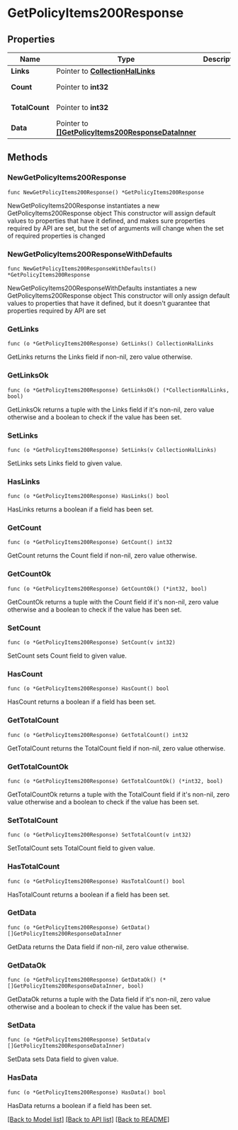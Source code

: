 # GetPolicyItems200Response

## Properties

Name | Type | Description | Notes
------------ | ------------- | ------------- | -------------
**Links** | Pointer to [**CollectionHalLinks**](CollectionHalLinks.md) |  | [optional] 
**Count** | Pointer to **int32** |  | [optional] [readonly] 
**TotalCount** | Pointer to **int32** |  | [optional] [readonly] 
**Data** | Pointer to [**[]GetPolicyItems200ResponseDataInner**](GetPolicyItems200ResponseDataInner.md) |  | [optional] [readonly] 

## Methods

### NewGetPolicyItems200Response

`func NewGetPolicyItems200Response() *GetPolicyItems200Response`

NewGetPolicyItems200Response instantiates a new GetPolicyItems200Response object
This constructor will assign default values to properties that have it defined,
and makes sure properties required by API are set, but the set of arguments
will change when the set of required properties is changed

### NewGetPolicyItems200ResponseWithDefaults

`func NewGetPolicyItems200ResponseWithDefaults() *GetPolicyItems200Response`

NewGetPolicyItems200ResponseWithDefaults instantiates a new GetPolicyItems200Response object
This constructor will only assign default values to properties that have it defined,
but it doesn't guarantee that properties required by API are set

### GetLinks

`func (o *GetPolicyItems200Response) GetLinks() CollectionHalLinks`

GetLinks returns the Links field if non-nil, zero value otherwise.

### GetLinksOk

`func (o *GetPolicyItems200Response) GetLinksOk() (*CollectionHalLinks, bool)`

GetLinksOk returns a tuple with the Links field if it's non-nil, zero value otherwise
and a boolean to check if the value has been set.

### SetLinks

`func (o *GetPolicyItems200Response) SetLinks(v CollectionHalLinks)`

SetLinks sets Links field to given value.

### HasLinks

`func (o *GetPolicyItems200Response) HasLinks() bool`

HasLinks returns a boolean if a field has been set.

### GetCount

`func (o *GetPolicyItems200Response) GetCount() int32`

GetCount returns the Count field if non-nil, zero value otherwise.

### GetCountOk

`func (o *GetPolicyItems200Response) GetCountOk() (*int32, bool)`

GetCountOk returns a tuple with the Count field if it's non-nil, zero value otherwise
and a boolean to check if the value has been set.

### SetCount

`func (o *GetPolicyItems200Response) SetCount(v int32)`

SetCount sets Count field to given value.

### HasCount

`func (o *GetPolicyItems200Response) HasCount() bool`

HasCount returns a boolean if a field has been set.

### GetTotalCount

`func (o *GetPolicyItems200Response) GetTotalCount() int32`

GetTotalCount returns the TotalCount field if non-nil, zero value otherwise.

### GetTotalCountOk

`func (o *GetPolicyItems200Response) GetTotalCountOk() (*int32, bool)`

GetTotalCountOk returns a tuple with the TotalCount field if it's non-nil, zero value otherwise
and a boolean to check if the value has been set.

### SetTotalCount

`func (o *GetPolicyItems200Response) SetTotalCount(v int32)`

SetTotalCount sets TotalCount field to given value.

### HasTotalCount

`func (o *GetPolicyItems200Response) HasTotalCount() bool`

HasTotalCount returns a boolean if a field has been set.

### GetData

`func (o *GetPolicyItems200Response) GetData() []GetPolicyItems200ResponseDataInner`

GetData returns the Data field if non-nil, zero value otherwise.

### GetDataOk

`func (o *GetPolicyItems200Response) GetDataOk() (*[]GetPolicyItems200ResponseDataInner, bool)`

GetDataOk returns a tuple with the Data field if it's non-nil, zero value otherwise
and a boolean to check if the value has been set.

### SetData

`func (o *GetPolicyItems200Response) SetData(v []GetPolicyItems200ResponseDataInner)`

SetData sets Data field to given value.

### HasData

`func (o *GetPolicyItems200Response) HasData() bool`

HasData returns a boolean if a field has been set.


[[Back to Model list]](../README.md#documentation-for-models) [[Back to API list]](../README.md#documentation-for-api-endpoints) [[Back to README]](../README.md)


